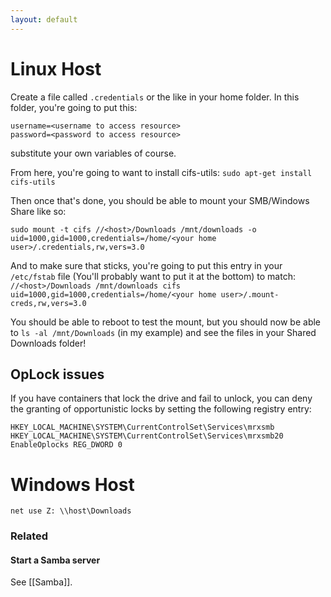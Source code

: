 ```yaml
---
layout: default
---
```


# Linux Host
Create a file called `.credentials` or the like in your home folder. In this folder, you're going to put this:
```
username=<username to access resource>
password=<password to access resource>
```
substitute your own variables of course.

From here, you're going to want to install cifs-utils:
`sudo apt-get install cifs-utils`

Then once that's done, you should be able to mount your SMB/Windows Share like so:
```
sudo mount -t cifs //<host>/Downloads /mnt/downloads -o uid=1000,gid=1000,credentials=/home/<your home user>/.credentials,rw,vers=3.0
```
And to make sure that sticks, you're going to put this entry in your `/etc/fstab` file (You'll probably want to put it at the bottom) to match:
`//<host>/Downloads /mnt/downloads cifs uid=1000,gid=1000,credentials=/home/<your home user>/.mount-creds,rw,vers=3.0`

You should be able to reboot to test the mount, but you should now be able to `ls -al /mnt/Downloads` (in my example) and see the files in your Shared Downloads folder!

## OpLock issues
If you have containers that lock the drive and fail to unlock, you can deny the granting of opportunistic locks by setting the following registry entry:
```
HKEY_LOCAL_MACHINE\SYSTEM\CurrentControlSet\Services\mrxsmb
HKEY_LOCAL_MACHINE\SYSTEM\CurrentControlSet\Services\mrxsmb20
EnableOplocks REG_DWORD 0
```

# Windows Host
`net use Z: \\host\Downloads`

### Related
#### Start a Samba server
See [[Samba]].
